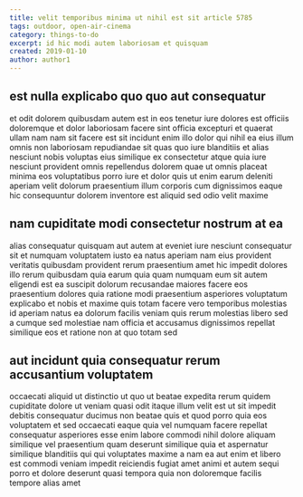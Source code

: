 ```yaml
---
title: velit temporibus minima ut nihil est sit article 5785
tags: outdoor, open-air-cinema
category: things-to-do
excerpt: id hic modi autem laboriosam et quisquam
created: 2019-01-10
author: author1
---
```


## est nulla explicabo quo quo aut consequatur

et odit dolorem quibusdam autem est in eos tenetur iure dolores est officiis doloremque et dolor laboriosam facere sint officia excepturi et quaerat ullam nam nam sit facere est sit incidunt enim illo dolor qui nihil ea eius illum omnis non laboriosam repudiandae sit quas quo iure blanditiis et alias nesciunt nobis voluptas eius similique ex consectetur atque quia iure nesciunt provident omnis repellendus dolorem quae ut omnis placeat minima eos voluptatibus porro iure et dolor quis ut enim earum deleniti aperiam velit dolorum praesentium illum corporis cum dignissimos eaque hic consequuntur dolorem inventore est aliquid sed odio velit maxime

## nam cupiditate modi consectetur nostrum at ea

alias consequatur quisquam aut autem at eveniet iure nesciunt consequatur sit et numquam voluptatem iusto ea natus aperiam nam eius provident veritatis quibusdam provident rerum praesentium amet hic impedit dolores illo rerum quibusdam quia earum quia quam numquam eum sit autem eligendi est ea suscipit dolorum recusandae maiores facere eos praesentium dolores quia ratione modi praesentium asperiores voluptatum explicabo et nobis et maxime quis totam facere vero temporibus molestias id aperiam natus ea dolorum facilis veniam quis rerum molestias libero sed a cumque sed molestiae nam officia et accusamus dignissimos repellat similique eos et ratione non at quo totam sed

## aut incidunt quia consequatur rerum accusantium voluptatem

occaecati aliquid ut distinctio ut quo ut beatae expedita rerum quidem cupiditate dolore ut veniam quasi odit itaque illum velit est ut sit impedit debitis consequatur ducimus non beatae quis et quod porro quia eos voluptatem et sed occaecati eaque quia vel numquam facere repellat consequatur asperiores esse enim labore commodi nihil dolore aliquam similique vel praesentium quam deserunt similique quia et aspernatur similique blanditiis qui qui voluptates maxime a nam ea aut enim et libero est commodi veniam impedit reiciendis fugiat amet animi et autem sequi porro et dolore deserunt quasi tempora quia non doloremque facilis tempore alias amet
